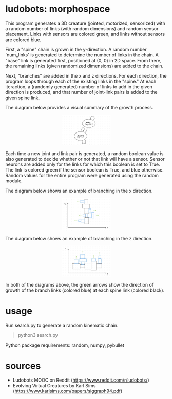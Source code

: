 # ludobots: morphospace
This program generates a 3D creature (jointed, motorized, sensorized) with a random number of links (with random dimensions) and random sensor placement. Links with sensors are colored green, and links without sensors are colored blue.

First, a "spine" chain is grown in the y-direction. A random number 'num_links' is generated to determine the number of links in the chain. A "base" link is generated first, positioned at (0, 0) in 2D space. From there, the remaining links (given randomized dimensions) are added to the chain. 

Next, "branches" are added in the x and z directions. For each direction, the program loops through each of the existing links in the "spine." At each iteraction, a (randomly generated) number of links to add in the given direction is produced, and that number of joint-link pairs is added to the given spine link.

The diagram below provides a visual summary of the growth process.
<p align="center">
    <img src="./sims-diag.jpg" width="30%" height="30%"/>
</p>

Each time a new joint and link pair is generated, a random boolean value is also generated to decide whether or not that link will have a sensor. Sensor neurons are added only for the links for which this boolean is set to True. The link is colored green if the sensor boolean is True, and blue otherwise. Random values for the entire program were generated using the random module.

The diagram below shows an example of branching in the x direction.
<p align="center">
    <img src="./x-graph.jpg" width="30%" height="30%"/>
</p>
The diagram below shows an example of branching in the z direction.
<p align="center">
    <img src="./z-graph.jpg" width="30%" height="30%"/>
</p>
In both of the diagrams above, the green arrows show the direction of growth of the branch links (colored blue) at each spine link (colored black).


# usage
Run search.py to generate a random kinematic chain.
>python3 search.py

Python package requirements: random, numpy, pybullet

# sources
- Ludobots MOOC on Reddit (https://www.reddit.com/r/ludobots/)
- Evolving Virtual Creatures by Karl Sims (https://www.karlsims.com/papers/siggraph94.pdf)
